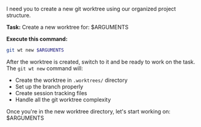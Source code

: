 I need you to create a new git worktree using our organized project structure.

**Task:** Create a new worktree for: $ARGUMENTS

**Execute this command:**
```bash
git wt new $ARGUMENTS
```

After the worktree is created, switch to it and be ready to work on the task. The `git wt new` command will:
- Create the worktree in `.worktrees/` directory
- Set up the branch properly
- Create session tracking files
- Handle all the git worktree complexity

Once you're in the new worktree directory, let's start working on: $ARGUMENTS
